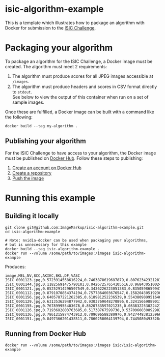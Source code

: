 # isic-algorithm-example
This is a template which illustrates how to package an algorithm with Docker for submission to the [ISIC Challenge](https://challenge.isic-archive.com).

# Packaging your algorithm
To package an algorithm for the ISIC Challenge, a Docker image must be created. The algorithm must meet 2 requirements:
1) The algorithm must produce scores for all JPEG images accessible at `/images`.
2) The algorithm must produce headers and scores in CSV format directly to `stdout`.   
   See below to view the output of this container when run on a set of sample images.

Once these are fulfilled, a Docker image can be built with a command like the following:
```
docker build --tag my-algorithm .
```

## Publishing your algorithm
For the ISIC Challenge to have access to your algorithm, the Docker image must be published on [Docker Hub](https://hub.docker.com/). Follow these steps to publishing:

1) [Create an account on Docker Hub](https://hub.docker.com/signup)
2) [Create a repository](https://docs.docker.com/docker-hub/repos/#creating-repositories)
3) [Push the image](https://docs.docker.com/docker-hub/repos/#pushing-a-docker-container-image-to-docker-hub)

# Running this example

## Building it locally
```
git clone git@github.com:ImageMarkup/isic-algorithm-example.git
cd isic-algorithm-example

# Note: nvidia-docker can be used when packaging your algorithms,
# but is unnecessary for this example
docker build --tag isic-algorithm-example .
docker run --volume /some/path/to/images:/images isic-algorithm-example
```

Produces:
```
image,MEL,NV,BCC,AKIEC,BKL,DF,VASC
ISIC_0001123.jpg,0.5723914558616224,0.7463878619687879,0.8076234232128179,0.9231897707170799,0.19332526246835713,0.6482625474437913,0.15089641515561825
ISIC_0001144.jpg,0.11825691475790101,0.04267257654105516,0.9684305100247566,0.5872927315239898,0.916092863517633,0.8093387127031818,0.23901828955860294
ISIC_0001121.jpg,0.05252914296507549,0.3436226223051383,0.8350598659947699,0.6641733252475985,0.506131598640143,0.23904223621096332,0.029747905783066964
ISIC_0001112.jpg,0.8791070854374194,0.7577864003676547,0.15820430519230155,0.7691369933394947,0.38171398898367126,0.6782697508415045,0.5438979497335694
ISIC_0001156.jpg,0.6405787221262385,0.618981252236539,0.554380909951646,0.24622928048692738,0.05864024517411004,0.4182158634364418,0.12481935465595972
ISIC_0001129.jpg,0.6313536294877942,0.9303769048270896,0.324156698890111,0.1412956056588851,0.8747978029983834,0.2034852808188491,0.6023688541065931
ISIC_0001155.jpg,0.767899955403678,0.8620733597021235,0.0838322530224217,0.677749802934998,0.3440302879904641,0.5858395957413736,0.4598156767085809
ISIC_0001126.jpg,0.7193682803763685,0.51738767599738,0.5370960830892982,0.820354119435515,0.11368069924405255,0.16482442856595914,0.11161550258075326
ISIC_0001136.jpg,0.7861215874743912,0.709696588380976,0.9427448381259662,0.47747312899591887,0.5966392680901971,0.14583818153128325,0.9889449714714877
ISIC_0001151.jpg,0.8497366201438511,0.7860250064139794,0.744508049352844,0.5067590276701325,0.10153519383676579,0.43614805105497934,0.643291875324321
```

## Running from Docker Hub
```
docker run --volume /some/path/to/images:/images isic/isic-algorithm-example
```
